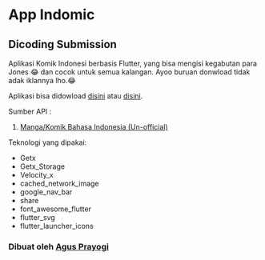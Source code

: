# App Indomic
## Dicoding Submission

Aplikasi Komik Indonesi berbasis Flutter, yang bisa mengisi kegabutan para Jones 😂 dan cocok untuk semua kalangan. 
Ayoo buruan donwload tidak adak iklannya lho.😂

Aplikasi bisa didowload [disini](https://tiny.one/app-indomic) atau [disini](https://tinyurl.com/App-IndoMic).


Sumber API :
1. [Manga/Komik Bahasa Indonesia (Un-official)](https://github.com/febryardiansyah/manga-api)

Teknologi yang dipakai:
  - Getx
  - Getx_Storage
  - Velocity_x
  - cached_network_image
  - google_nav_bar
  - share
  - font_awesome_flutter
  - flutter_svg
  - flutter_launcher_icons

### Dibuat oleh [Agus Prayogi](https://github.com/agusprayogi02)
